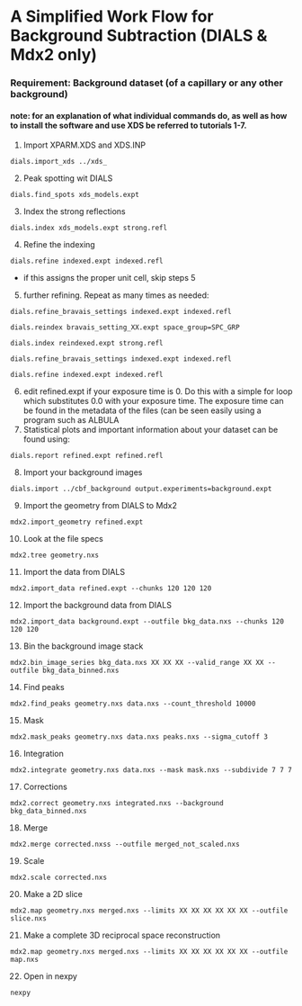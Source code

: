 # A Simplified Work Flow for Background Subtraction (DIALS & Mdx2 only)
### Requirement: Background dataset (of a capillary or any other background)
#### note: for an explanation of what individual commands do, as well as how to install the software and use XDS be referred to tutorials 1-7.
1. Import XPARM.XDS and XDS.INP
```
dials.import_xds ../xds_
```
2. Peak spotting wit DIALS
```
dials.find_spots xds_models.expt
```
3. Index the strong reflections
```
dials.index xds_models.expt strong.refl
```
4. Refine the indexing
```
dials.refine indexed.expt indexed.refl
```
- if this assigns the proper unit cell, skip steps 5
5. further refining. Repeat as many times as needed:
```
dials.refine_bravais_settings indexed.expt indexed.refl
```
```
dials.reindex bravais_setting_XX.expt space_group=SPC_GRP
```
```
dials.index reindexed.expt strong.refl
```
```
dials.refine_bravais_settings indexed.expt indexed.refl
```
```
dials.refine indexed.expt indexed.refl
```
6. edit refined.expt if your exposure time is 0. Do this with a simple for loop which substitutes 0.0 with your exposure time. The exposure time can be found in the metadata of the files (can be seen easily using a program such as ALBULA
7. Statistical plots and important information about your dataset can be found using:
```
dials.report refined.expt refined.refl
```
8. Import your background images
```
dials.import ../cbf_background output.experiments=background.expt
```
9. Import the geometry from DIALS to Mdx2

```
mdx2.import_geometry refined.expt
```
10. Look at the file specs
```
mdx2.tree geometry.nxs
```
11. Import the data from DIALS
```
mdx2.import_data refined.expt --chunks 120 120 120
```
12. Import the background data from DIALS
```
mdx2.import_data background.expt --outfile bkg_data.nxs --chunks 120 120 120
```
13. Bin the background image stack
```
mdx2.bin_image_series bkg_data.nxs XX XX XX --valid_range XX XX --outfile bkg_data_binned.nxs
```
14. Find peaks 
```
mdx2.find_peaks geometry.nxs data.nxs --count_threshold 10000
```
15. Mask
```
mdx2.mask_peaks geometry.nxs data.nxs peaks.nxs --sigma_cutoff 3
```
16. Integration    
```
mdx2.integrate geometry.nxs data.nxs --mask mask.nxs --subdivide 7 7 7
```
17. Corrections 
```
mdx2.correct geometry.nxs integrated.nxs --background bkg_data_binned.nxs
```
18. Merge
```
mdx2.merge corrected.nxss --outfile merged_not_scaled.nxs
```
19. Scale
```
mdx2.scale corrected.nxs
```
20. Make a 2D slice
```
mdx2.map geometry.nxs merged.nxs --limits XX XX XX XX XX XX --outfile slice.nxs
```
21. Make a complete 3D reciprocal space reconstruction
```
mdx2.map geometry.nxs merged.nxs --limits XX XX XX XX XX XX --outfile map.nxs
```
22. Open in nexpy
```
nexpy
```
